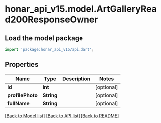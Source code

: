 # honar_api_v15.model.ArtGalleryRead200ResponseOwner

## Load the model package
```dart
import 'package:honar_api_v15/api.dart';
```

## Properties
Name | Type | Description | Notes
------------ | ------------- | ------------- | -------------
**id** | **int** |  | [optional] 
**profilePhoto** | **String** |  | [optional] 
**fullName** | **String** |  | [optional] 

[[Back to Model list]](../README.md#documentation-for-models) [[Back to API list]](../README.md#documentation-for-api-endpoints) [[Back to README]](../README.md)


